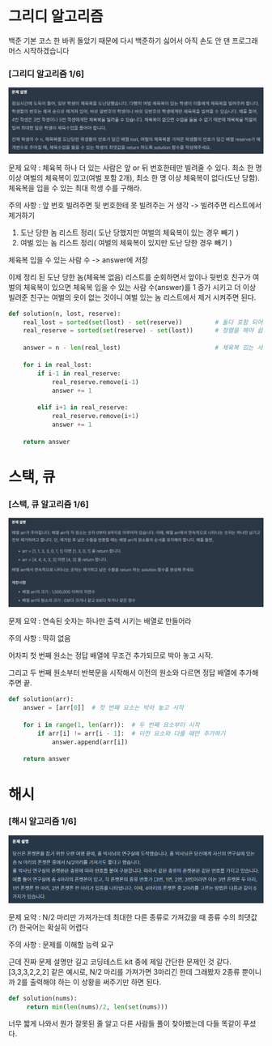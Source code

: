 # 그리디 알고리즘

백준 기본 코스 한 바퀴 돌았기 때문에 다시 백준하기 싫어서 아직 손도 안 댄 프로그래머스 시작하겠습니다

### [그리디 알고리즘 1/6]
![문제 설명](img/체육복_문제_설명.jpg)

문제 요약 : 체육복 하나 더 있는 사람은 앞 or 뒤 번호한테만 빌려줄 수 있다.
           최소 한 명 이상 여벌의 체육복이 있고(여벌 포함 2개), 최소 한 명 이상 체육복이 없다(도난 당함).
           체육복을 입을 수 있는 최대 학생 수를 구해라.

주의 사항 : 앞 번호 빌려주면 뒷 번호한테 못 빌려주는 거 생각 -> 빌려주면 리스트에서 제거하기
              
1. 도난 당한 놈 리스트 정리( 도난 당했지만 여벌의 체육복이 있는 경우 빼기 )
2. 여벌 있는 놈 리스트 정리( 여벌의 체육복이 있지만 도난 당한 경우 빼기 )

체육복 입을 수 있는 사람 수 -> answer에 저장

이제 정리 된 도난 당한 놈(체육복 없음) 리스트를 순회하면서 앞이나 뒷번호 친구가 여벌의 체육복이 있으면
체육복 입을 수 있는 사람 수(answer)를 1 증가 시키고 더 이상 빌려준 친구는 여벌의 옷이 없는 것이니
여벌 있는 놈 리스트에서 제거 시켜주면 된다.

``` python
def solution(n, lost, reserve):
    real_lost = sorted(set(lost) - set(reserve))         # 둘다 포함 되어 있으면 빼줘야댐
    real_reserve = sorted(set(reserve) - set(lost))      # 정렬을 해야 쉽게 순회 가능  

    answer = n - len(real_lost)                          # 체육복 있는 사람 => 전체 학생 - 없는 사람
    
    for i in real_lost:
        if i-1 in real_reserve:
            real_reserve.remove(i-1)
            answer += 1

        elif i+1 in real_reserve:
            real_reserve.remove(i+1)
            answer += 1

    return answer
```



# 스택, 큐

### [스택, 큐 알고리즘 1/6]
![문제 설명](img/스택큐문제설명1.png)

문제 요약 : 연속된 숫자는 하나만 출력 시키는 배열로 만들어라

주의 사항 : 딱히 없음

어차피 첫 번째 원소는 정답 배열에 무조건 추가되므로 박아 놓고 시작.

그리고 두 번째 원소부터 반복문을 시작해서 이전의 원소와 다르면 정답 배열에 추가해주면 끝.

```python
def solution(arr):
    answer = [arr[0]]  # 첫 번째 요소는 박아 놓고 시작

    for i in range(1, len(arr)):  # 두 번째 요소부터 시작
        if arr[i] != arr[i - 1]:  # 이전 요소와 다를 때만 추가하기
            answer.append(arr[i])

    return answer
```


# 해시

### [해시 알고리즘 1/6]
![문제 설명](img/해시1_문제설명.png)

문제 요약 : N/2 마리만 가져가는데 최대한 다른 종류로 가져갔을 때 종류 수의 최댓값(?) 한국어는 확실히 어렵다

주의 사항 : 문제를 이해할 능력 요구

근데 진짜 문제 설명만 길고 코딩테스트 kit 중에 제일 간단한 문제인 것 같다.
[3,3,3,2,2,2] 같은 예시로, N/2 마리를 가져가면 3마리긴 한데 그래봤자 2종류 뿐이니까 2를 출력해야 하는 이 상황을 써주기만 하면 된다.

```python
def solution(nums):
     return min(len(nums)/2, len(set(nums)))
```

너무 짧게 나와서 뭔가 잘못된 줄 알고 다른 사람들 풀이 찾아봤는데 다들 똑같이 푸셨다.